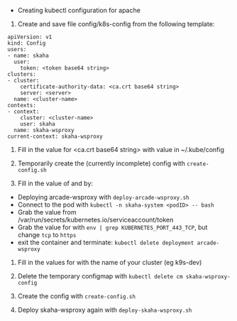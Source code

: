 * Creating kubectl configuration for apache

1. Create and save file config/k8s-config from the following template:

```
apiVersion: v1
kind: Config
users:
- name: skaha
  user:
    token: <token base64 string>
clusters:
- cluster:
    certificate-authority-data: <ca.crt base64 string>
    server: <server>
  name: <cluster-name>
contexts:
- context:
    cluster: <cluster-name>
    user: skaha
  name: skaha-wsproxy
current-context: skaha-wsproxy
```

1. Fill in the value for <ca.crt base64 string> with value in ~/.kube/config

1. Temporarily create the (currently incomplete) config with `create-config.sh`

1. Fill in the value of <token base64 string> and <server> by:
  - Deploying arcade-wsproxy with `deploy-arcade-wsproxy.sh`
  - Connect to the pod with `kubectl -n skaha-system <podID> -- bash`
  - Grab the value from /var/run/secrets/kubernetes.io/serviceaccount/token 
  - Grab the value for <server> with `env | grep KUBERNETES_PORT_443_TCP`, but change `tcp` to `https`
  - exit the container and terminate: `kubectl delete deployment arcade-wsproxy`

1. Fill in the values for <cluster-name> with the name of your cluster (eg k9s-dev)

1. Delete the temporary configmap with `kubectl delete cm skaha-wsproxy-config`

1. Create the config with `create-config.sh`

1. Deploy skaha-wsproxy again with `deploy-skaha-wsproxy.sh`
